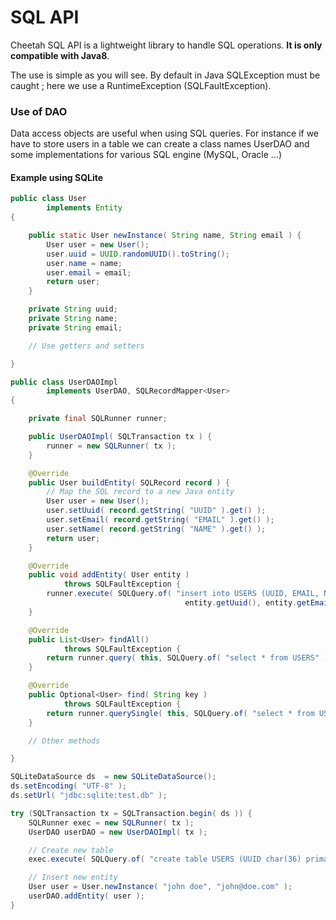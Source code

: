 # SQL API
Cheetah SQL API is a lightweight library to handle SQL operations. **It is only compatible with Java8**.

The use is simple as you will see. By default in Java SQLException must be caught ; here we use a RuntimeException (SQLFaultException).

### Use of DAO
Data access objects are useful when using SQL queries. For instance if we have to store users in a table we can create a class names UserDAO and some implementations for various SQL engine (MySQL, Oracle ...)

#### Example using SQLite
```java
public class User
        implements Entity
{

    public static User newInstance( String name, String email ) {
        User user = new User();
        user.uuid = UUID.randomUUID().toString();
        user.name = name;
        user.email = email;
        return user;
    }

    private String uuid;
    private String name;
    private String email;

    // Use getters and setters

}
```

```java
public class UserDAOImpl
        implements UserDAO, SQLRecordMapper<User>
{

    private final SQLRunner runner;

    public UserDAOImpl( SQLTransaction tx ) {
        runner = new SQLRunner( tx );
    }

    @Override
    public User buildEntity( SQLRecord record ) {
        // Map the SQL record to a new Java entity
        User user = new User();
        user.setUuid( record.getString( "UUID" ).get() );
        user.setEmail( record.getString( "EMAIL" ).get() );
        user.setName( record.getString( "NAME" ).get() );
        return user;
    }

    @Override
    public void addEntity( User entity )
            throws SQLFaultException {
        runner.execute( SQLQuery.of( "insert into USERS (UUID, EMAIL, NAME) values (?,?,?)",
                                       entity.getUuid(), entity.getEmail(), entity.getName() ) );
    }

    @Override
    public List<User> findAll()
            throws SQLFaultException {
        return runner.query( this, SQLQuery.of( "select * from USERS" ) );
    }

    @Override
    public Optional<User> find( String key )
            throws SQLFaultException {
        return runner.querySingle( this, SQLQuery.of( "select * from USERS where UUID=?", key ) );
    }

    // Other methods

}
```

```java
SQLiteDataSource ds  = new SQLiteDataSource();
ds.setEncoding( "UTF-8" );
ds.setUrl( "jdbc:sqlite:test.db" );

try (SQLTransaction tx = SQLTransaction.begin( ds )) {
    SQLRunner exec = new SQLRunner( tx );
    UserDAO userDAO = new UserDAOImpl( tx );

    // Create new table
    exec.execute( SQLQuery.of( "create table USERS (UUID char(36) primary key, NAME varchar(128) not null, EMAIL varchar(128) not null)" ) );

    // Insert new entity
    User user = User.newInstance( "john doe", "john@doe.com" );
    userDAO.addEntity( user );
}
```
